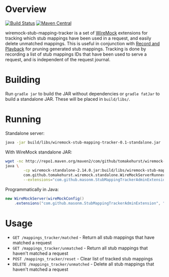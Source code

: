 # Overview

[![Build Status](https://travis-ci.org/MasonM/wiremock-stub-mapping-tracker.svg?branch=master)](https://travis-ci.org/MasonM/wiremock-unused-stubs-extension)
[![Maven Central](https://maven-badges.herokuapp.com/maven-central/com.github.masonm/wiremock-stub-mapping-tracker/badge.svg)](https://maven-badges.herokuapp.com/maven-central/com.github.masonm/wiremock-stub-mapping-tracker)

wiremock-stub-mapping-tracker is a set of [WireMock](http://wiremock.org) extensions for tracking which stub mappings have been used in a request, and easily delete unmatched mappings. This is useful in conjunction with [Record and Playback](http://wiremock.org/docs/record-playback-legacy/) for pruning generated stub mappings. Tracking is done by recording a list of stub mappings IDs that have been used to serve a request, and is independent of the request journal.

# Building

Run `gradle jar` to build the JAR without dependencies or `gradle fatJar` to build a standalone JAR. These will be placed in `build/libs/`.

# Running

Standalone server:
```sh
java -jar build/libs/wiremock-stub-mapping-tracker-0.1-standalone.jar
```

With WireMock standalone JAR:
```sh
wget -nc http://repo1.maven.org/maven2/com/github/tomakehurst/wiremock-standalone/2.14.0/wiremock-standalone-2.14.0.jar
java \
        -cp wiremock-standalone-2.14.0.jar:build/libs/wiremock-stub-mapping-tracker-0.1.jar \
        com.github.tomakehurst.wiremock.standalone.WireMockServerRunner \
        --extensions="com.github.masonm.StubMappingTrackerAdminExtension,com.github.masonm.StubMappingTrackerPostServeExtension"
```

Programmatically in Java:
```java
new WireMockServer(wireMockConfig()
    .extensions("com.github.masonm.StubMappingTrackerAdminExtension", "com.github.masonm.StubMappingTrackerPostServeExtension"))
```

# Usage

* `GET /mappings_tracker/matched` - Return all stub mappings that have matched a request
* `GET /mappings_tracker/unmatched` - Return all stub mappings that haven't matched a request
* `POST /mappings_tracker/reset` - Clear list of tracked stub mappings
* `DELETE /mappings_tracker/unmatched` - Delete all stub mappings that haven't matched a request


